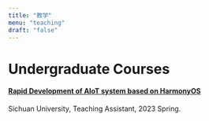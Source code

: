 ```yaml
---
title: "教学"
menu: "teaching"
draft: "false"
---
```

# Undergraduate Courses

#### [Rapid Development of AIoT system based on HarmonyOS](https://github.com/MorrisHohoho/VLC_HarmonyCar)
Sichuan University, Teaching Assistant, 2023 Spring.

